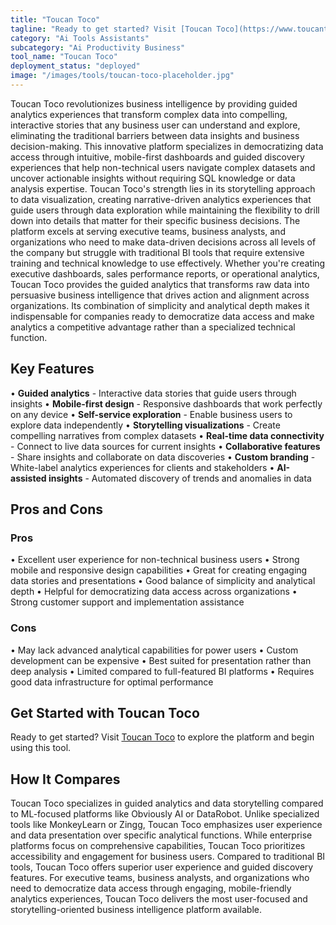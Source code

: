 ```yaml
---
title: "Toucan Toco"
tagline: "Ready to get started? Visit [Toucan Toco](https://www.toucantoco.com) to explore the platform and begin using this tool...."
category: "Ai Tools Assistants"
subcategory: "Ai Productivity Business"
tool_name: "Toucan Toco"
deployment_status: "deployed"
image: "/images/tools/toucan-toco-placeholder.jpg"
---
```

Toucan Toco revolutionizes business intelligence by providing guided analytics experiences that transform complex data into compelling, interactive stories that any business user can understand and explore, eliminating the traditional barriers between data insights and business decision-making. This innovative platform specializes in democratizing data access through intuitive, mobile-first dashboards and guided discovery experiences that help non-technical users navigate complex datasets and uncover actionable insights without requiring SQL knowledge or data analysis expertise. Toucan Toco's strength lies in its storytelling approach to data visualization, creating narrative-driven analytics experiences that guide users through data exploration while maintaining the flexibility to drill down into details that matter for their specific business decisions. The platform excels at serving executive teams, business analysts, and organizations who need to make data-driven decisions across all levels of the company but struggle with traditional BI tools that require extensive training and technical knowledge to use effectively. Whether you're creating executive dashboards, sales performance reports, or operational analytics, Toucan Toco provides the guided analytics that transforms raw data into persuasive business intelligence that drives action and alignment across organizations. Its combination of simplicity and analytical depth makes it indispensable for companies ready to democratize data access and make analytics a competitive advantage rather than a specialized technical function.

## Key Features

• **Guided analytics** - Interactive data stories that guide users through insights
• **Mobile-first design** - Responsive dashboards that work perfectly on any device
• **Self-service exploration** - Enable business users to explore data independently
• **Storytelling visualizations** - Create compelling narratives from complex datasets
• **Real-time data connectivity** - Connect to live data sources for current insights
• **Collaborative features** - Share insights and collaborate on data discoveries
• **Custom branding** - White-label analytics experiences for clients and stakeholders
• **AI-assisted insights** - Automated discovery of trends and anomalies in data

## Pros and Cons

### Pros
• Excellent user experience for non-technical business users
• Strong mobile and responsive design capabilities
• Great for creating engaging data stories and presentations
• Good balance of simplicity and analytical depth
• Helpful for democratizing data access across organizations
• Strong customer support and implementation assistance

### Cons
• May lack advanced analytical capabilities for power users
• Custom development can be expensive
• Best suited for presentation rather than deep analysis
• Limited compared to full-featured BI platforms
• Requires good data infrastructure for optimal performance

## Get Started with Toucan Toco

Ready to get started? Visit [Toucan Toco](https://www.toucantoco.com) to explore the platform and begin using this tool.

## How It Compares

Toucan Toco specializes in guided analytics and data storytelling compared to ML-focused platforms like Obviously AI or DataRobot. Unlike specialized tools like MonkeyLearn or Zingg, Toucan Toco emphasizes user experience and data presentation over specific analytical functions. While enterprise platforms focus on comprehensive capabilities, Toucan Toco prioritizes accessibility and engagement for business users. Compared to traditional BI tools, Toucan Toco offers superior user experience and guided discovery features. For executive teams, business analysts, and organizations who need to democratize data access through engaging, mobile-friendly analytics experiences, Toucan Toco delivers the most user-focused and storytelling-oriented business intelligence platform available.